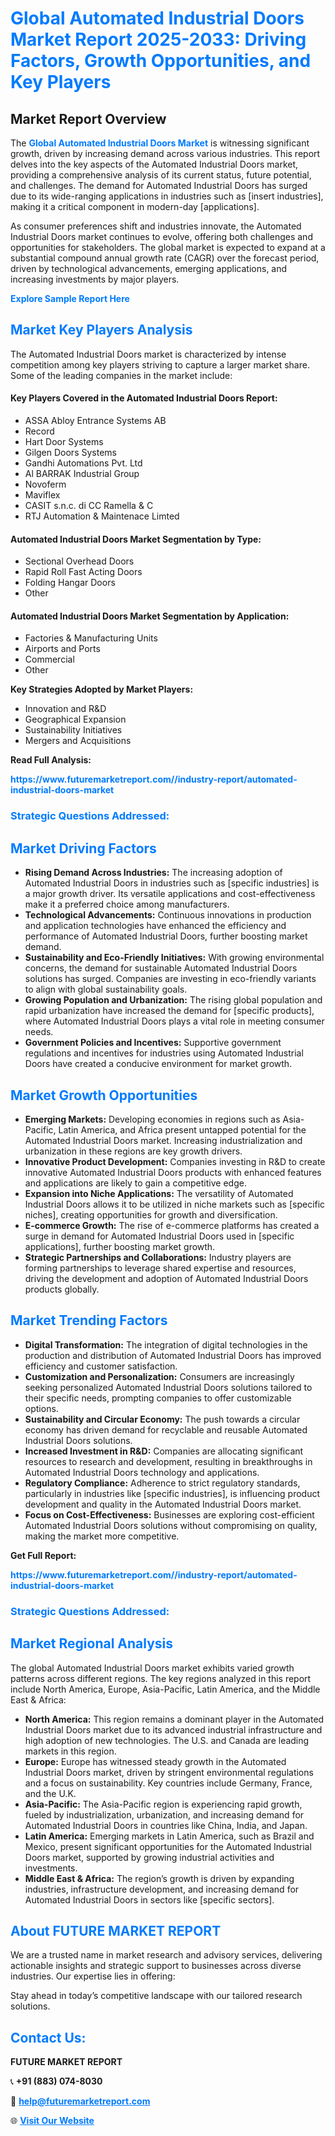 <h1 style="color: #007BFF;">Global Automated Industrial Doors Market Report 2025-2033: Driving Factors, Growth Opportunities, and Key Players</h1>

<section id="overview">
<h2>Market Report Overview</h2>
<p>The <a href="https://www.futuremarketreport.com//industry-report/automated-industrial-doors-market" style="color: #007BFF; text-decoration: none;"><strong>Global Automated Industrial Doors Market</strong></a> is witnessing significant growth, driven by increasing demand across various industries. This report delves into the key aspects of the Automated Industrial Doors market, providing a comprehensive analysis of its current status, future potential, and challenges. The demand for Automated Industrial Doors has surged due to its wide-ranging applications in industries such as [insert industries], making it a critical component in modern-day [applications].</p>
<p>As consumer preferences shift and industries innovate, the Automated Industrial Doors market continues to evolve, offering both challenges and opportunities for stakeholders. The global market is expected to expand at a substantial compound annual growth rate (CAGR) over the forecast period, driven by technological advancements, emerging applications, and increasing investments by major players.</p>
</section>

<section id="overview">
<p><a href="https://www.futuremarketreport.com//request-sample/reportId=90821" style="color: #007BFF; text-decoration: none;"><strong>Explore Sample Report Here</strong></a></p>
</section>

<section id="key-players">
<h2 style="color: #007BFF;">Market Key Players Analysis</h2>
<p>The Automated Industrial Doors market is characterized by intense competition among key players striving to capture a larger market share. Some of the leading companies in the market include:</p>
<h4>Key Players Covered in the Automated Industrial Doors Report:</h4>
<ul><li>ASSA Abloy Entrance Systems AB</li><li>Record</li><li>Hart Door Systems</li><li>Gilgen Doors Systems</li><li>Gandhi Automations Pvt. Ltd</li><li>Al BARRAK Industrial Group</li><li>Novoferm</li><li>Maviflex</li><li>CASIT s.n.c. di CC Ramella &amp; C</li><li>RTJ Automation &amp; Maintenace Limted</li></ul>
<h4>Automated Industrial Doors Market Segmentation by Type:</h4>
<ul><li>Sectional Overhead Doors</li><li>Rapid Roll Fast Acting Doors</li><li>Folding Hangar Doors</li><li>Other</li></ul>

<h4>Automated Industrial Doors Market Segmentation by Application:</h4>
<ul><li>Factories &amp; Manufacturing Units</li><li>Airports and Ports</li><li>Commercial</li><li>Other</li></ul>
<p><strong>Key Strategies Adopted by Market Players:</strong></p>
<ul>
<li>Innovation and R&D</li>
<li>Geographical Expansion</li>
<li>Sustainability Initiatives</li>
<li>Mergers and Acquisitions</li>
</ul>
</section>

<section>
<p><strong>Read Full Analysis: </strong></p><a href="https://www.futuremarketreport.com//industry-report/automated-industrial-doors-market" style="color: #007BFF; text-decoration: none;"><strong>https://www.futuremarketreport.com//industry-report/automated-industrial-doors-market</strong></a>
<h3 style="color: #007BFF;">Strategic Questions Addressed:</h3>
</section>

<section id="driving-factors">
<h2 style="color: #007BFF;">Market Driving Factors</h2>
<ul>
<li><strong>Rising Demand Across Industries:</strong> The increasing adoption of Automated Industrial Doors in industries such as [specific industries] is a major growth driver. Its versatile applications and cost-effectiveness make it a preferred choice among manufacturers.</li>
<li><strong>Technological Advancements:</strong> Continuous innovations in production and application technologies have enhanced the efficiency and performance of Automated Industrial Doors, further boosting market demand.</li>
<li><strong>Sustainability and Eco-Friendly Initiatives:</strong> With growing environmental concerns, the demand for sustainable Automated Industrial Doors solutions has surged. Companies are investing in eco-friendly variants to align with global sustainability goals.</li>
<li><strong>Growing Population and Urbanization:</strong> The rising global population and rapid urbanization have increased the demand for [specific products], where Automated Industrial Doors plays a vital role in meeting consumer needs.</li>
<li><strong>Government Policies and Incentives:</strong> Supportive government regulations and incentives for industries using Automated Industrial Doors have created a conducive environment for market growth.</li>
</ul>
</section>

<section id="growth-opportunities">
<h2 style="color: #007BFF;">Market Growth Opportunities</h2>
<ul>
<li><strong>Emerging Markets:</strong> Developing economies in regions such as Asia-Pacific, Latin America, and Africa present untapped potential for the Automated Industrial Doors market. Increasing industrialization and urbanization in these regions are key growth drivers.</li>
<li><strong>Innovative Product Development:</strong> Companies investing in R&D to create innovative Automated Industrial Doors products with enhanced features and applications are likely to gain a competitive edge.</li>
<li><strong>Expansion into Niche Applications:</strong> The versatility of Automated Industrial Doors allows it to be utilized in niche markets such as [specific niches], creating opportunities for growth and diversification.</li>
<li><strong>E-commerce Growth:</strong> The rise of e-commerce platforms has created a surge in demand for Automated Industrial Doors used in [specific applications], further boosting market growth.</li>
<li><strong>Strategic Partnerships and Collaborations:</strong> Industry players are forming partnerships to leverage shared expertise and resources, driving the development and adoption of Automated Industrial Doors products globally.</li>
</ul>
</section>

<section id="trending-factors">
<h2 style="color: #007BFF;">Market Trending Factors</h2>
<ul>
<li><strong>Digital Transformation:</strong> The integration of digital technologies in the production and distribution of Automated Industrial Doors has improved efficiency and customer satisfaction.</li>
<li><strong>Customization and Personalization:</strong> Consumers are increasingly seeking personalized Automated Industrial Doors solutions tailored to their specific needs, prompting companies to offer customizable options.</li>
<li><strong>Sustainability and Circular Economy:</strong> The push towards a circular economy has driven demand for recyclable and reusable Automated Industrial Doors solutions.</li>
<li><strong>Increased Investment in R&D:</strong> Companies are allocating significant resources to research and development, resulting in breakthroughs in Automated Industrial Doors technology and applications.</li>
<li><strong>Regulatory Compliance:</strong> Adherence to strict regulatory standards, particularly in industries like [specific industries], is influencing product development and quality in the Automated Industrial Doors market.</li>
<li><strong>Focus on Cost-Effectiveness:</strong> Businesses are exploring cost-efficient Automated Industrial Doors solutions without compromising on quality, making the market more competitive.</li>
</ul>
</section>

<section>
<p><strong>Get Full Report: </strong></p><a href="https://www.futuremarketreport.com//industry-report/automated-industrial-doors-market" style="color: #007BFF; text-decoration: none;"><strong>https://www.futuremarketreport.com//industry-report/automated-industrial-doors-market</strong></a>
<h3 style="color: #007BFF;">Strategic Questions Addressed:</h3>
</section>


<section id="regional-analysis">
<h2 style="color: #007BFF;">Market Regional Analysis</h2>
<p>The global Automated Industrial Doors market exhibits varied growth patterns across different regions. The key regions analyzed in this report include North America, Europe, Asia-Pacific, Latin America, and the Middle East & Africa:</p>
<ul>
<li><strong>North America:</strong> This region remains a dominant player in the Automated Industrial Doors market due to its advanced industrial infrastructure and high adoption of new technologies. The U.S. and Canada are leading markets in this region.</li>
<li><strong>Europe:</strong> Europe has witnessed steady growth in the Automated Industrial Doors market, driven by stringent environmental regulations and a focus on sustainability. Key countries include Germany, France, and the U.K.</li>
<li><strong>Asia-Pacific:</strong> The Asia-Pacific region is experiencing rapid growth, fueled by industrialization, urbanization, and increasing demand for Automated Industrial Doors in countries like China, India, and Japan.</li>
<li><strong>Latin America:</strong> Emerging markets in Latin America, such as Brazil and Mexico, present significant opportunities for the Automated Industrial Doors market, supported by growing industrial activities and investments.</li>
<li><strong>Middle East & Africa:</strong> The region’s growth is driven by expanding industries, infrastructure development, and increasing demand for Automated Industrial Doors in sectors like [specific sectors].</li>
</ul>
</section>

<footer>
<h2 style="color: #007BFF;">About FUTURE MARKET REPORT</h2>
<p>We are a trusted name in market research and advisory services, delivering actionable insights and strategic support to businesses across diverse industries. Our expertise lies in offering:</p>

<p>Stay ahead in today’s competitive landscape with our tailored research solutions.</p>

<h2 style="color: #007BFF;">Contact Us:</h2>
<p><strong>FUTURE MARKET REPORT</strong></p>
<p>📞 <strong>+91 (883) 074-8030</strong></p>
<p>📧 <strong><a href="mailto:help@futuremarketreport.com" style="color: #007BFF;">help@futuremarketreport.com</a></strong></p>
<p>🌐 <strong><a href="https://www.futuremarketreport.com/" style="color: #007BFF;">Visit Our Website</a></strong></p>
</footer>